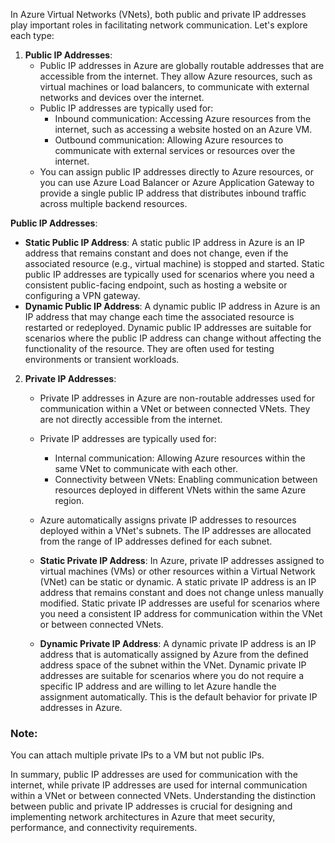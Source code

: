 In Azure Virtual Networks (VNets), both public and private IP addresses play important roles in facilitating network communication. Let's explore each type:

1. **Public IP Addresses**:
   - Public IP addresses in Azure are globally routable addresses that are accessible from the internet. They allow Azure resources, such as virtual machines or load balancers, to communicate with external networks and devices over the internet.
   - Public IP addresses are typically used for:
     - Inbound communication: Accessing Azure resources from the internet, such as accessing a website hosted on an Azure VM.
     - Outbound communication: Allowing Azure resources to communicate with external services or resources over the internet.
   - You can assign public IP addresses directly to Azure resources, or you can use Azure Load Balancer or Azure Application Gateway to provide a single public IP address that distributes inbound traffic across multiple backend resources.

 **Public IP Addresses**:
   - **Static Public IP Address**: A static public IP address in Azure is an IP address that remains constant and does not change, even if the associated resource (e.g., virtual machine) is stopped and started. Static public IP addresses are typically used for scenarios where you need a consistent public-facing endpoint, such as hosting a website or configuring a VPN gateway.
   - **Dynamic Public IP Address**: A dynamic public IP address in Azure is an IP address that may change each time the associated resource is restarted or redeployed. Dynamic public IP addresses are suitable for scenarios where the public IP address can change without affecting the functionality of the resource. They are often used for testing environments or transient workloads.



2. **Private IP Addresses**:
   - Private IP addresses in Azure are non-routable addresses used for communication within a VNet or between connected VNets. They are not directly accessible from the internet.
   - Private IP addresses are typically used for:
     - Internal communication: Allowing Azure resources within the same VNet to communicate with each other.
     - Connectivity between VNets: Enabling communication between resources deployed in different VNets within the same Azure region.
   - Azure automatically assigns private IP addresses to resources deployed within a VNet's subnets. The IP addresses are allocated from the range of IP addresses defined for each subnet.

   - **Static Private IP Address**: In Azure, private IP addresses assigned to virtual machines (VMs) or other resources within a Virtual Network (VNet) can be static or dynamic. A static private IP address is an IP address that remains constant and does not change unless manually modified. Static private IP addresses are useful for scenarios where you need a consistent IP address for communication within the VNet or between connected VNets.
   - **Dynamic Private IP Address**: A dynamic private IP address is an IP address that is automatically assigned by Azure from the defined address space of the subnet within the VNet. Dynamic private IP addresses are suitable for scenarios where you do not require a specific IP address and are willing to let Azure handle the assignment automatically. This is the default behavior for private IP addresses in Azure.
     
### Note:
You can attach multiple private IPs to a VM but not public IPs.

In summary, public IP addresses are used for communication with the internet, while private IP addresses are used for internal communication within a VNet or between connected VNets. Understanding the distinction between public and private IP addresses is crucial for designing and implementing network architectures in Azure that meet security, performance, and connectivity requirements.
